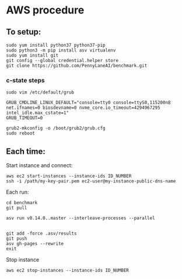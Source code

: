 # AWS procedure


## To setup:
```
sudo yum install python37 python37-pip
sudo python3 -m pip install asv virtualenv
sudo yum install git
git config --global credential.helper store
git clone https://github.com/PennyLaneAI/benchmark.git
```

### c-state steps

```
sudo vim /etc/default/grub
```

```
GRUB_CMDLINE_LINUX_DEFAULT="console=tty0 console=ttyS0,115200n8 net.ifnames=0 biosdevname=0 nvme_core.io_timeout=4294967295 intel_idle.max_cstate=1"
GRUB_TIMEOUT=0
```


```
grub2-mkconfig -o /boot/grub2/grub.cfg
sudo reboot
```

## Each time:

Start instance and connect:
```
aws ec2 start-instances --instance-ids ID_NUMBER
ssh -i /path/my-key-pair.pem ec2-user@my-instance-public-dns-name
```

Each run:
```
cd benchmark
git pull

asv run v0.14.0..master --interleave-processes --parallel


git add -force .asv/results
git push
asv gh-pages --rewrite
exit
```

Stop instance
```
aws ec2 stop-instances --instance-ids ID_NUMBER
```